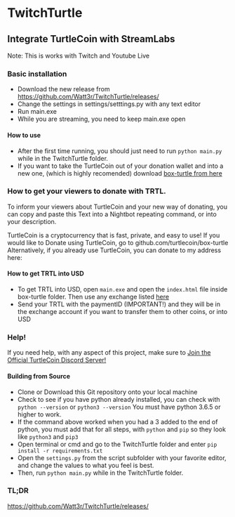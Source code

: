 TwitchTurtle
======
## Integrate TurtleCoin with StreamLabs
Note: This is works with Twitch and Youtube Live
### Basic installation

* Download the new release from https://github.com/Watt3r/TwitchTurtle/releases/ 
* Change the settings in settings/setttings.py with any text editor
* Run main.exe
* While you are streaming, you need to keep main.exe open

#### How to use

* After the first time running, you should just need to run `python main.py` while in the TwitchTurtle folder.
* If you want to take the TurtleCoin out of your donation wallet and into a new one, (which is highly recomended) download [box-turtle from here](https://github.com/watt3r/box-turtle)

### How to get your viewers to donate with TRTL.

To inform your viewers about TurtleCoin and your new way of donating, you can copy and paste this Text into a Nightbot repeating command, or into your description.


TurtleCoin is a cryptocurrency that is fast, private, and easy to use!
If you would like to Donate using TurtleCoin, go to github.com/turtlecoin/box-turtle
Alternatively, if you already use TurtleCoin, you can donate to my address here: <YOUR TRTL ADDRESS>

#### How to get TRTL into USD

* To get TRTL into USD, open `main.exe` and open the `index.html` file inside box-turtle folder. Then use any exchange listed [here](turtleturtle.org)
* Send your TRTL with the paymentID (IMPORTANT!) and they will be in the exchange account if you want to transfer them to other coins, or into USD

### Help!

If you need help, with any aspect of this project, make sure to [Join the Official TurtleCoin Discord Server!](http://chat.turtlecoin.lol)

#### Building from Source

* Clone or Download this Git repository onto your local machine
* Check to see if you have python already installed, you can check with `python --version` or `python3 --version` You must have python 3.6.5 or higher to work.
* If the command above worked when you had a 3 added to the end of python, you must add that for all steps, with `python` and `pip` so they look like `python3` and `pip3`
* Open terminal or cmd and go to the TwitchTurtle folder and enter `pip install -r requirements.txt`
* Open the `settings.py` from the script subfolder with your favorite editor, and change the values to what you feel is best.
* Then, run `python main.py` while in the TwitchTurtle folder.


### TL;DR

https://github.com/Watt3r/TwitchTurtle/releases/
